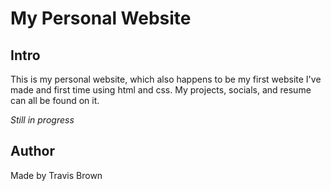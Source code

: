 # My Personal Website
## Intro
This is my personal website, which also happens to be my first website I've made and first time using html and css. My projects, socials, and resume can all be found on it.

_Still in progress_

## Author
Made by Travis Brown
